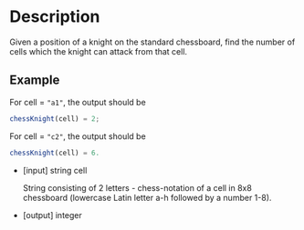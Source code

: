 # Description
Given a position of a knight on the standard chessboard, find the number of cells which the knight can attack from that cell.

## Example
For cell = `"a1"`, the output should be

```javascript
chessKnight(cell) = 2;
```

For cell = `"c2"`, the output should be

```javascript
chessKnight(cell) = 6.
```

- [input] string cell

  String consisting of 2 letters - chess-notation of a cell in 8x8 chessboard (lowercase Latin letter a-h followed by a number 1-8).

- [output] integer
